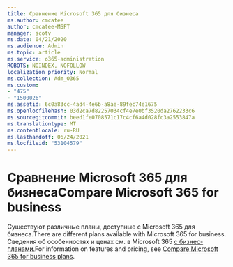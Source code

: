 ```yaml
---
title: Сравнение Microsoft 365 для бизнеса
ms.author: cmcatee
author: cmcatee-MSFT
manager: scotv
ms.date: 04/21/2020
ms.audience: Admin
ms.topic: article
ms.service: o365-administration
ROBOTS: NOINDEX, NOFOLLOW
localization_priority: Normal
ms.collection: Adm_O365
ms.custom:
- "475"
- "1500026"
ms.assetid: 6c0a83cc-4ad4-4e6b-a8ae-89fec74e1675
ms.openlocfilehash: 03d2ca7d82257034cf4e7e0bf3520da2762233c6
ms.sourcegitcommit: beed1fe0708571c17c4cf6a4d028fc3a2553847a
ms.translationtype: MT
ms.contentlocale: ru-RU
ms.lasthandoff: 06/24/2021
ms.locfileid: "53104579"
---
```

# <a name="compare-microsoft-365-for-business"></a><span data-ttu-id="06b20-102">Сравнение Microsoft 365 для бизнеса</span><span class="sxs-lookup"><span data-stu-id="06b20-102">Compare Microsoft 365 for business</span></span>

<span data-ttu-id="06b20-103">Существуют различные планы, доступные с Microsoft 365 для бизнеса.</span><span class="sxs-lookup"><span data-stu-id="06b20-103">There are different plans available with Microsoft 365 for business.</span></span> <span data-ttu-id="06b20-104">Сведения об особенностях и ценах см. в Microsoft 365 [с бизнес-планами.](https://www.microsoft.com/microsoft-365/business/compare-all-microsoft-365-business-products)</span><span class="sxs-lookup"><span data-stu-id="06b20-104">For information on features and pricing, see [Compare Microsoft 365 for business plans](https://www.microsoft.com/microsoft-365/business/compare-all-microsoft-365-business-products).</span></span>  